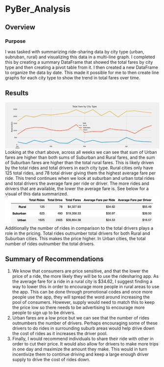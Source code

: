 # PyBer_Analysis
## Overview 
### Purpose
I was tasked with summarizing ride-sharing data by city type (urban, subruban, rural) and visualizing this data in a multi-line graph. I completed this by creating a summary DataFrame that showed the total fares by city type and then creating a pivot table from it. I then created a new DataFrame to organize the data by date. This made it possible for me to then create line graphs for each city type to show the trend in total fares over time. 
## Results
![TotalFare](Analysis/TotalFare.png)
Looking at the chart above, across all weeks we can see that sum of Urban fares are higher than both sums of  Suburban and  Rural fares, and the sum of Suburban fares are higher than the total rural fares. This is likely driven by the total rides and total drivers in each city type. Rural cities only have 125 total rides, and 78 total driver giving them the highest average fare per ride. This trend continues when we look at suburban and urban total rides and total drivers the average fare per ride or driver. The more rides and drivers that are available, the lower the average fare is. See below for a visual of this data summarized. 
![pybersummary](Analysis/pybersummary.png)
Additionally the number of rides in comparison to the total drivers plays a role in the pricing. Total rides outnumber total drivers for both Rural and Suburban cities. This makes the price higher. In Urban cities, the total number of rides outnumber the total drivers. 
## Summary of Recommendations
1. We know that consumers are price sensitive, and that the lower the price of a ride, the more likely they will be to use the ridesharing app. As the average fare for a ride in a rural city is $34.62, I suggest finding a way to lower this in order to encourage more people in rural areas to use the app. This can be done through promotional codes and once more people use the app, they will spread the word around increasing the pool of consumers. However, supply would need to match this to keep the price low so there needs to be advertising to encourage more people to sign up to be drivers. 
2. Urban fares are a low price but we can see that the number of rides outnumbers the number of drivers. Perhaps encouraging some of these drivers to do rides in surrounding suburb areas would help drive down the cost of rides as it increases the driver pool. 
3. Finally, I would recommend individuals to share their ride with other in order to cut their price. It would also allow for drivers to make more trips in one day and maximize the amount they make. This would in turn  incentivize them to continue driving and keep a large enough driver supply to drive the cost of rides down. 
